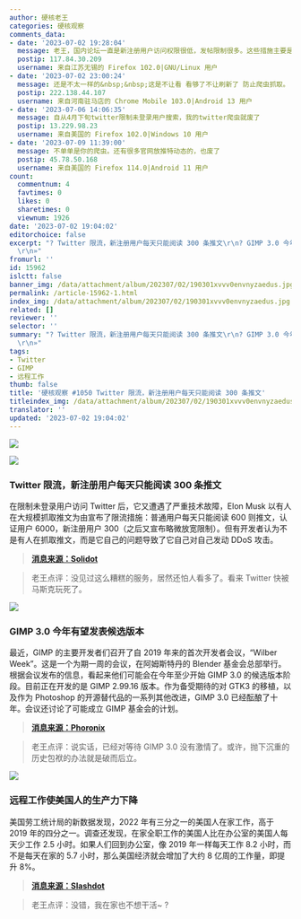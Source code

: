 ```yaml
---
author: 硬核老王
categories: 硬核观察
comments_data:
- date: '2023-07-02 19:28:04'
  message: 老王，国内论坛一直是新注册用户访问权限很低，发帖限制很多。这些措施主要是防水军和搬贴。另外也是想逼着用户氪金。某藤表示这些我熟。
  postip: 117.84.30.209
  username: 来自江苏无锡的 Firefox 102.0|GNU/Linux 用户
- date: '2023-07-02 23:00:24'
  message: 还是不太一样的&nbsp;&nbsp;这是不让看 看够了不让刷新了 防止爬虫抓取。 微博这种很多就一句话。一天300条。半小时就刷完了。
  postip: 222.138.44.107
  username: 来自河南驻马店的 Chrome Mobile 103.0|Android 13 用户
- date: '2023-07-06 14:06:35'
  message: 自从4月下旬twitter限制未登录用户搜索，我的twitter爬虫就废了
  postip: 13.229.98.23
  username: 来自美国的 Firefox 102.0|Windows 10 用户
- date: '2023-07-09 11:39:00'
  message: 不单单是你的爬虫。还有很多官网放推特动态的，也废了
  postip: 45.78.50.168
  username: 来自美国的 Firefox 114.0|Android 11 用户
count:
  commentnum: 4
  favtimes: 0
  likes: 0
  sharetimes: 0
  viewnum: 1926
date: '2023-07-02 19:04:02'
editorchoice: false
excerpt: "? Twitter 限流，新注册用户每天只能阅读 300 条推文\r\n? GIMP 3.0 今年有望发表候选版本\r\n? 远程工作使美国人的生产力下降\r\n»
  \r\n»"
fromurl: ''
id: 15962
islctt: false
banner_img: /data/attachment/album/202307/02/190301xvvv0envnyzaedus.jpg
permalink: /article-15962-1.html
index_img: /data/attachment/album/202307/02/190301xvvv0envnyzaedus.jpg
related: []
reviewer: ''
selector: ''
summary: "? Twitter 限流，新注册用户每天只能阅读 300 条推文\r\n? GIMP 3.0 今年有望发表候选版本\r\n? 远程工作使美国人的生产力下降\r\n»
  \r\n»"
tags:
- Twitter
- GIMP
- 远程工作
thumb: false
title: '硬核观察 #1050 Twitter 限流，新注册用户每天只能阅读 300 条推文'
titleindex_img: /data/attachment/album/202307/02/190301xvvv0envnyzaedus.jpg
translator: ''
updated: '2023-07-02 19:04:02'
---
```


![](/data/attachment/album/202307/02/190301xvvv0envnyzaedus.jpg)


![](/data/attachment/album/202307/02/190311md4s4rrxbjjwramb.jpg)


### Twitter 限流，新注册用户每天只能阅读 300 条推文


在限制未登录用户访问 Twitter 后，它又遭遇了严重技术故障，Elon Musk 以有人在大规模抓取推文为由宣布了限流措施：普通用户每天只能阅读 600 则推文，认证用户 6000，新注册用户 300（之后又宣布略微放宽限制）。但有开发者认为不是有人在抓取推文，而是它自己的问题导致了它自己对自己发动 DDoS 攻击。



> 
> **[消息来源：Solidot](https://www.solidot.org/story?sid=75396)**
> 
> 
> 



> 
> 老王点评：没见过这么糟糕的服务，居然还怕人看多了。看来 Twitter 快被马斯克玩死了。
> 
> 
> 


![](/data/attachment/album/202307/02/190325jj6d7m768soj88p8.jpg)


### GIMP 3.0 今年有望发表候选版本


最近，GIMP 的主要开发者们召开了自 2019 年来的首次开发者会议，“Wilber Week”。这是一个为期一周的会议，在阿姆斯特丹的 Blender 基金会总部举行。根据会议发布的信息，看起来他们可能会在今年至少开始 GIMP 3.0 的候选版本阶段。目前正在开发的是 GIMP 2.99.16 版本。作为备受期待的对 GTK3 的移植，以及作为 Photoshop 的开源替代品的一系列其他改进，GIMP 3.0 已经酝酿了十年。会议还讨论了可能成立 GIMP 基金会的计划。



> 
> **[消息来源：Phoronix](https://www.phoronix.com/news/GIMP-3.0-RCs-In-2023)**
> 
> 
> 



> 
> 老王点评：说实话，已经对等待 GIMP 3.0 没有激情了。或许，抛下沉重的历史包袱的办法就是破而后立。
> 
> 
> 


![](/data/attachment/album/202307/02/190343uj5uh5m9rtkak6u5.jpg)


### 远程工作使美国人的生产力下降


美国劳工统计局的新数据发现，2022 年有三分之一的美国人在家工作，高于 2019 年的四分之一。调查还发现，在家全职工作的美国人比在办公室的美国人每天少工作 2.5 小时。如果人们回到办公室，像 2019 年一样每天工作 8.2 小时，而不是每天在家的 5.7 小时，那么美国经济就会增加了大约 8 亿周的工作量，即提升 8%。



> 
> **[消息来源：Slashdot](https://news.slashdot.org/story/23/06/30/2256229/remote-work-is-making-americans-less-productive-official-data-shows)**
> 
> 
> 



> 
> 老王点评：没错，我在家也不想干活~ ?
> 
> 
>